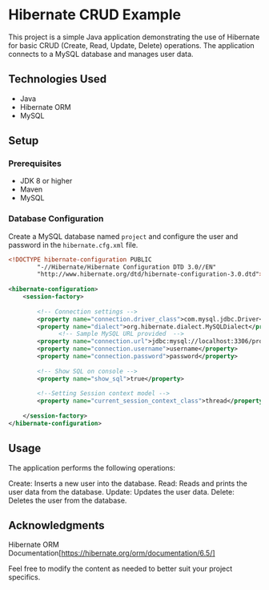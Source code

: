 # Hibernate CRUD Example

This project is a simple Java application demonstrating the use of Hibernate for basic CRUD (Create, Read, Update, Delete) operations. The application connects to a MySQL database and manages user data.

## Technologies Used

- Java
- Hibernate ORM
- MySQL

## Setup

### Prerequisites

- JDK 8 or higher
- Maven
- MySQL

### Database Configuration

Create a MySQL database named `project` and configure the user and password in the `hibernate.cfg.xml` file.

```xml
<!DOCTYPE hibernate-configuration PUBLIC
        "-//Hibernate/Hibernate Configuration DTD 3.0//EN"
        "http://www.hibernate.org/dtd/hibernate-configuration-3.0.dtd">
 
<hibernate-configuration>
    <session-factory>
 
        <!-- Connection settings -->
        <property name="connection.driver_class">com.mysql.jdbc.Driver</property>
        <property name="dialect">org.hibernate.dialect.MySQLDialect</property>
              <!-- Sample MySQL URL provided  -->  
        <property name="connection.url">jdbc:mysql://localhost:3306/project</property>
        <property name="connection.username">username</property>
        <property name="connection.password">password</property>
           
        <!-- Show SQL on console -->
        <property name="show_sql">true</property>
 
		<!--Setting Session context model -->
		<property name="current_session_context_class">thread</property>
 
    </session-factory>
</hibernate-configuration>
```
## Usage
The application performs the following operations:

Create: Inserts a new user into the database.
Read: Reads and prints the user data from the database.
Update: Updates the user data.
Delete: Deletes the user from the database.

## Acknowledgments
Hibernate ORM Documentation[https://hibernate.org/orm/documentation/6.5/]


Feel free to modify the content as needed to better suit your project specifics.

